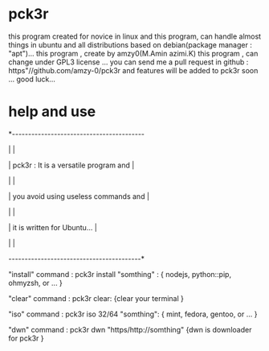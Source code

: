 # pck3r
this program created for novice in linux   and this program, can handle almost things in ubuntu and all distributions  based on  debian(package manager : "apt")...
this program , create by amzy0(M.Amin azimi.K) this program , can change under GPL3 license ...
you can send me a pull request in github : https"//github.com/amzy-0/pck3r and features will be added to pck3r soon ...
good luck...

# help and  use


*-----------------------------------------

|                                       |

| pck3r : It is a versatile program and |

|                                       |

| you avoid using useless commands and  |

|                                       |

| it is written for Ubuntu...           |

|                                       |

-----------------------------------------*



"install" command :
    pck3r install "somthing" :
    {
            nodejs,
            python::pip,
            ohmyzsh,
            or ...
    }

"clear" command :
    pck3r clear:
    {clear your terminal }

"iso" command : 
    pck3r iso 32/64  "somthing":
    {
        mint,
        fedora,
        gentoo,
        or ...
    }

"dwn" command :
    pck3r dwn "https/http://somthing"
    {dwn is downloader for pck3r }

